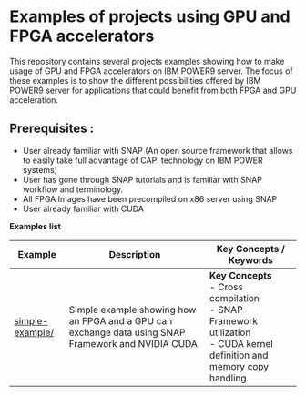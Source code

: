 # Examples of projects using GPU and FPGA accelerators

This repository contains several projects examples showing how to make usage of GPU and FPGA accelerators on IBM POWER9 server. The focus of these examples is to show the different possibilities offered by IBM POWER9 server for applications that could benefit from both FPGA and GPU acceleration.

## Prerequisites :
- User already familiar with SNAP (An open source framework that allows to easily take full advantage of CAPI technology on IBM POWER systems)
- User has gone through SNAP tutorials and is familiar with SNAP workflow and terminology.
- All FPGA Images have been precompiled on x86 server using SNAP
- User already familiar with CUDA


__Examples list__ 

Example        | Description           | Key Concepts / Keywords 
---------------|-----------------------|-------------------------
[simple-example/][]| Simple example showing how an FPGA and a GPU can exchange data using SNAP Framework and NVIDIA CUDA|__Key__ __Concepts__<br> - Cross compilation <br> - SNAP Framework utilization<br> - CUDA kernel definition and memory copy handling

[simple-example/]:simple-example/
